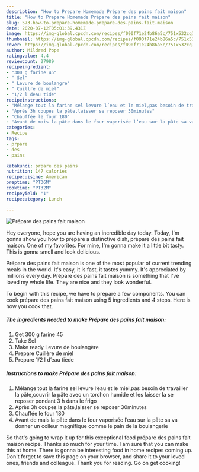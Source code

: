 ```yaml
---
description: "How to Prepare Homemade Prépare des pains fait maison"
title: "How to Prepare Homemade Prépare des pains fait maison"
slug: 573-how-to-prepare-homemade-prepare-des-pains-fait-maison
date: 2020-07-12T05:01:39.431Z
image: https://img-global.cpcdn.com/recipes/f090f71e24b86a5c/751x532cq70/prepare-des-pains-fait-maison-photo-principale-de-la-recette.jpg
thumbnail: https://img-global.cpcdn.com/recipes/f090f71e24b86a5c/751x532cq70/prepare-des-pains-fait-maison-photo-principale-de-la-recette.jpg
cover: https://img-global.cpcdn.com/recipes/f090f71e24b86a5c/751x532cq70/prepare-des-pains-fait-maison-photo-principale-de-la-recette.jpg
author: Mildred Pope
ratingvalue: 4.4
reviewcount: 27989
recipeingredient:
- "300 g farine 45"
- " Sel"
- " Levure de boulangre"
- " Cuillre de miel"
- "1/2 l deau tide"
recipeinstructions:
- "Mélange tout la farine sel levure l’eau et le miel,pas besoin de travailler la pâte,couvrir la pâte avec un torchon humide et les laisser la se reposer pondant 3 h dans le frigo"
- "Après 3h coupes la pâte,laisser se reposer 30minutes"
- "Chauffée le four 180"
- "Avant de mais la pâte dans le four vaporisée l’eau sur la pâte sa va donner un colleur magnifique comme le pain de la boulangerie"
categories:
- Recipe
tags:
- prpare
- des
- pains

katakunci: prpare des pains 
nutrition: 147 calories
recipecuisine: American
preptime: "PT36M"
cooktime: "PT32M"
recipeyield: "1"
recipecategory: Lunch

---
```



![Prépare des pains fait maison](https://img-global.cpcdn.com/recipes/f090f71e24b86a5c/751x532cq70/prepare-des-pains-fait-maison-photo-principale-de-la-recette.jpg)

Hey everyone, hope you are having an incredible day today. Today, I'm gonna show you how to prepare a distinctive dish, prépare des pains fait maison. One of my favorites. For mine, I'm gonna make it a little bit tasty. This is gonna smell and look delicious.



Prépare des pains fait maison is one of the most popular of current trending meals in the world. It's easy, it is fast, it tastes yummy. It's appreciated by millions every day. Prépare des pains fait maison is something that I've loved my whole life. They are nice and they look wonderful.


To begin with this recipe, we have to prepare a few components. You can cook prépare des pains fait maison using 5 ingredients and 4 steps. Here is how you cook that.

<!--inarticleads1-->

##### The ingredients needed to make Prépare des pains fait maison:

1. Get 300 g farine 45
1. Take  Sel
1. Make ready  Levure de boulangère
1. Prepare  Cuillère de miel
1. Prepare 1/2 l d’eau tiède




<!--inarticleads2-->

##### Instructions to make Prépare des pains fait maison:

1. Mélange tout la farine sel levure l’eau et le miel,pas besoin de travailler la pâte,couvrir la pâte avec un torchon humide et les laisser la se reposer pondant 3 h dans le frigo
1. Après 3h coupes la pâte,laisser se reposer 30minutes
1. Chauffée le four 180
1. Avant de mais la pâte dans le four vaporisée l’eau sur la pâte sa va donner un colleur magnifique comme le pain de la boulangerie




So that's going to wrap it up for this exceptional food prépare des pains fait maison recipe. Thanks so much for your time. I am sure that you can make this at home. There is gonna be interesting food in home recipes coming up. Don't forget to save this page on your browser, and share it to your loved ones, friends and colleague. Thank you for reading. Go on get cooking!
